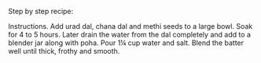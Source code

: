 Step by step recipe:

 Instructions. Add urad dal, chana dal and methi seeds to a large bowl. Soak for 4 to 5 hours. Later drain the water from the dal completely and add to a blender jar along with poha. Pour 1¼ cup water and salt. Blend the batter well until thick, frothy and smooth.